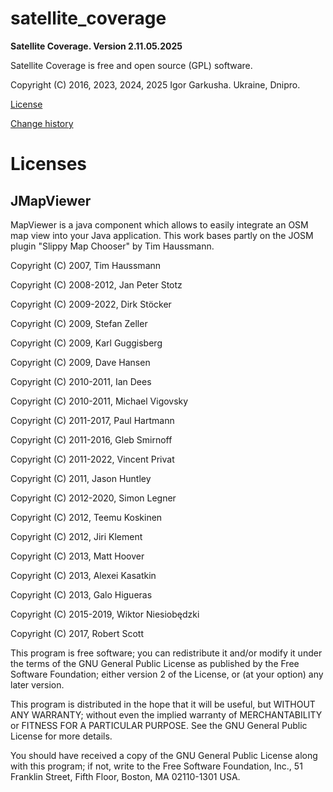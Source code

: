 # satellite_coverage

**Satellite Coverage. Version 2.11.05.2025**

Satellite Coverage is free and open source (GPL) software.

Copyright (C) 2016, 2023, 2024, 2025 Igor Garkusha. Ukraine, Dnipro.

<a href="https://github.com/IgorGarkusha/satellite_coverage/blob/main/LICENSE">License</a>

<a href="https://github.com/IgorGarkusha/satellite_coverage/blob/main/CHANGELOG.md">Change history</a>

# Licenses

## JMapViewer

MapViewer is a java component which allows to easily integrate an OSM map view into your Java application.
This work bases partly on the JOSM plugin "Slippy Map Chooser" by Tim Haussmann.

Copyright (C) 2007, Tim Haussmann

Copyright (C) 2008-2012, Jan Peter Stotz

Copyright (C) 2009-2022, Dirk Stöcker

Copyright (C) 2009, Stefan Zeller

Copyright (C) 2009, Karl Guggisberg

Copyright (C) 2009, Dave Hansen

Copyright (C) 2010-2011, Ian Dees

Copyright (C) 2010-2011, Michael Vigovsky

Copyright (C) 2011-2017, Paul Hartmann

Copyright (C) 2011-2016, Gleb Smirnoff

Copyright (C) 2011-2022, Vincent Privat

Copyright (C) 2011, Jason Huntley

Copyright (C) 2012-2020, Simon Legner

Copyright (C) 2012, Teemu Koskinen

Copyright (C) 2012, Jiri Klement

Copyright (C) 2013, Matt Hoover

Copyright (C) 2013, Alexei Kasatkin

Copyright (C) 2013, Galo Higueras

Copyright (C) 2015-2019, Wiktor Niesiobędzki

Copyright (C) 2017, Robert Scott


This program is free software; you can redistribute it and/or modify 
it under the terms of the GNU General Public License as published by 
the Free Software Foundation; either version 2 of the License, or 
(at your option) any later version.

This program is distributed in the hope that it will be useful, 
but WITHOUT ANY WARRANTY; without even the implied warranty of 
MERCHANTABILITY or FITNESS FOR A PARTICULAR PURPOSE. See the 
GNU General Public License for more details.

You should have received a copy of the GNU General Public License along 
with this program; if not, write to the Free Software Foundation, Inc., 
51 Franklin Street, Fifth Floor, Boston, MA 02110-1301 USA.


